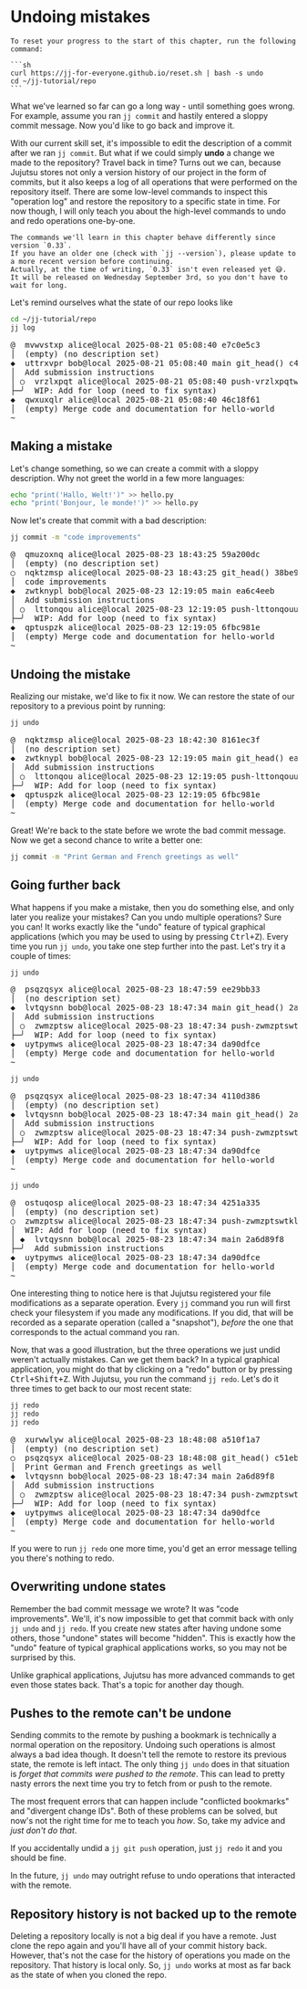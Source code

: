 # Undoing mistakes

````admonish reset title="Reset your progress" collapsible=true
To reset your progress to the start of this chapter, run the following command:

```sh
curl https://jj-for-everyone.github.io/reset.sh | bash -s undo
cd ~/jj-tutorial/repo
```
````

What we've learned so far can go a long way - until something goes wrong.
For example, assume you ran `jj commit` and hastily entered a sloppy commit message.
Now you'd like to go back and improve it.

With our current skill set, it's impossible to edit the description of a commit after we ran `jj commit`.
But what if we could simply **undo** a change we made to the repository?
Travel back in time?
Turns out we can, because Jujutsu stores not only a version history of our project in the form of commits, but it also keeps a log of all operations that were performed on the repository itself.
There are some low-level commands to inspect this "operation log" and restore the repository to a specific state in time.
For now though, I will only teach you about the high-level commands to undo and redo operations one-by-one.

```admonish warning title="This chapter requires Jujutsu v0.33"
The commands we'll learn in this chapter behave differently since version `0.33`.
If you have an older one (check with `jj --version`), please update to a more recent version before continuing.
Actually, at the time of writing, `0.33` isn't even released yet 😅.
It will be released on Wednesday September 3rd, so you don't have to wait for long.
```

Let's remind ourselves what the state of our repo looks like

```sh
cd ~/jj-tutorial/repo
jj log
```

<!-- generated by aha script -->
<pre class="aha">
<span class="bold "></span><span class="bold green ">@</span>  <span class="bold "></span><span class="bold highlighted purple ">m</span><span class="bold highlighted dimgray ">vwvstxp</span><span class="bold "> </span><span class="bold yellow ">alice@local</span><span class="bold "> </span><span class="bold highlighted cyan ">2025-08-21 05:08:40</span><span class="bold "> </span><span class="bold highlighted blue ">e7</span><span class="bold highlighted dimgray ">c0e5c3</span><span class="bold "></span>
│  <span class="bold "></span><span class="bold highlighted green ">(empty)</span><span class="bold "> </span><span class="bold highlighted green ">(no description set)</span><span class="bold "></span>
<span class="bold "></span><span class="bold highlighted cyan ">◆</span>  <span class="bold "></span><span class="bold purple ">u</span><span class="highlighted dimgray ">ttrxvpr</span> <span class="yellow ">bob@local</span> <span class="cyan ">2025-08-21 05:08:40</span> <span class="purple ">main</span> <span class="green ">git_head()</span> <span class="bold "></span><span class="bold blue ">c</span><span class="highlighted dimgray ">43f2325</span>
│  Add submission instructions
│ ○  <span class="bold "></span><span class="bold purple ">v</span><span class="highlighted dimgray ">rzlxpqt</span> <span class="yellow ">alice@local</span> <span class="cyan ">2025-08-21 05:08:40</span> <span class="purple ">push-vrzlxpqtwosl</span> <span class="bold "></span><span class="bold blue ">e2</span><span class="highlighted dimgray ">1774c2</span>
├─╯  WIP: Add for loop (need to fix syntax)
<span class="bold "></span><span class="bold highlighted cyan ">◆</span>  <span class="bold "></span><span class="bold purple ">q</span><span class="highlighted dimgray ">wxuxqlr</span> <span class="yellow ">alice@local</span> <span class="cyan ">2025-08-21 05:08:40</span> <span class="bold "></span><span class="bold blue ">4</span><span class="highlighted dimgray ">6c18f61</span>
│  <span class="green ">(empty)</span> Merge code and documentation for hello-world
~
</pre>

## Making a mistake

Let's change something, so we can create a commit with a sloppy description.
Why not greet the world in a few more languages:

```sh
echo "print('Hallo, Welt!')" >> hello.py
echo "print('Bonjour, le monde!')" >> hello.py
```

Now let's create that commit with a bad description:

```sh
jj commit -m "code improvements"
```

<!-- generated by aha script -->
<pre class="aha">
<span class="bold "></span><span class="bold green ">@</span>  <span class="bold "></span><span class="bold highlighted purple ">qm</span><span class="bold highlighted dimgray ">uzoxnq</span><span class="bold "> </span><span class="bold yellow ">alice@local</span><span class="bold "> </span><span class="bold highlighted cyan ">2025-08-23 18:43:25</span><span class="bold "> </span><span class="bold highlighted blue ">5</span><span class="bold highlighted dimgray ">9a200dc</span><span class="bold "></span>
│  <span class="bold "></span><span class="bold highlighted green ">(empty)</span><span class="bold "> </span><span class="bold highlighted green ">(no description set)</span><span class="bold "></span>
○  <span class="bold "></span><span class="bold purple ">n</span><span class="highlighted dimgray ">qktzmsp</span> <span class="yellow ">alice@local</span> <span class="cyan ">2025-08-23 18:43:25</span> <span class="green ">git_head()</span> <span class="bold "></span><span class="bold blue ">3</span><span class="highlighted dimgray ">8be9036</span>
│  code improvements
<span class="bold "></span><span class="bold highlighted cyan ">◆</span>  <span class="bold "></span><span class="bold purple ">z</span><span class="highlighted dimgray ">wtknypl</span> <span class="yellow ">bob@local</span> <span class="cyan ">2025-08-23 12:19:05</span> <span class="purple ">main</span> <span class="bold "></span><span class="bold blue ">e</span><span class="highlighted dimgray ">a6c4eeb</span>
│  Add submission instructions
│ ○  <span class="bold "></span><span class="bold purple ">l</span><span class="highlighted dimgray ">ttonqou</span> <span class="yellow ">alice@local</span> <span class="cyan ">2025-08-23 12:19:05</span> <span class="purple ">push-lttonqouuwuo</span> <span class="bold "></span><span class="bold blue ">1</span><span class="highlighted dimgray ">ebfde14</span>
├─╯  WIP: Add for loop (need to fix syntax)
<span class="bold "></span><span class="bold highlighted cyan ">◆</span>  <span class="bold "></span><span class="bold purple ">qp</span><span class="highlighted dimgray ">tuspzk</span> <span class="yellow ">alice@local</span> <span class="cyan ">2025-08-23 12:19:05</span> <span class="bold "></span><span class="bold blue ">6</span><span class="highlighted dimgray ">fbc981e</span>
│  <span class="green ">(empty)</span> Merge code and documentation for hello-world
~
</pre>

## Undoing the mistake

Realizing our mistake, we'd like to fix it now.
We can restore the state of our repository to a previous point by running:

```sh
jj undo
```

<!-- generated by aha script -->
<pre class="aha">
<span class="bold "></span><span class="bold green ">@</span>  <span class="bold "></span><span class="bold highlighted purple ">n</span><span class="bold highlighted dimgray ">qktzmsp</span><span class="bold "> </span><span class="bold yellow ">alice@local</span><span class="bold "> </span><span class="bold highlighted cyan ">2025-08-23 18:42:30</span><span class="bold "> </span><span class="bold highlighted blue ">8</span><span class="bold highlighted dimgray ">161ec3f</span><span class="bold "></span>
│  <span class="bold "></span><span class="bold yellow ">(no description set)</span><span class="bold "></span>
<span class="bold "></span><span class="bold highlighted cyan ">◆</span>  <span class="bold "></span><span class="bold purple ">z</span><span class="highlighted dimgray ">wtknypl</span> <span class="yellow ">bob@local</span> <span class="cyan ">2025-08-23 12:19:05</span> <span class="purple ">main</span> <span class="green ">git_head()</span> <span class="bold "></span><span class="bold blue ">e</span><span class="highlighted dimgray ">a6c4eeb</span>
│  Add submission instructions
│ ○  <span class="bold "></span><span class="bold purple ">l</span><span class="highlighted dimgray ">ttonqou</span> <span class="yellow ">alice@local</span> <span class="cyan ">2025-08-23 12:19:05</span> <span class="purple ">push-lttonqouuwuo</span> <span class="bold "></span><span class="bold blue ">1</span><span class="highlighted dimgray ">ebfde14</span>
├─╯  WIP: Add for loop (need to fix syntax)
<span class="bold "></span><span class="bold highlighted cyan ">◆</span>  <span class="bold "></span><span class="bold purple ">q</span><span class="highlighted dimgray ">ptuspzk</span> <span class="yellow ">alice@local</span> <span class="cyan ">2025-08-23 12:19:05</span> <span class="bold "></span><span class="bold blue ">6</span><span class="highlighted dimgray ">fbc981e</span>
│  <span class="green ">(empty)</span> Merge code and documentation for hello-world
~
</pre>

Great!
We're back to the state before we wrote the bad commit message.
Now we get a second chance to write a better one:

```sh
jj commit -m "Print German and French greetings as well"
```

## Going further back

What happens if you make a mistake, then you do something else, and only later you realize your mistakes?
Can you undo multiple operations?
Sure you can!
It works exactly like the "undo" feature of typical graphical applications (which you may be used to using by pressing <kbd>Ctrl+Z</kbd>).
Every time you run `jj undo`, you take one step further into the past.
Let's try it a couple of times:

```sh
jj undo
```

<!-- generated by aha script -->
<pre class="aha">
<span class="bold "></span><span class="bold green ">@</span>  <span class="bold "></span><span class="bold highlighted purple ">p</span><span class="bold highlighted dimgray ">sqzqsyx</span><span class="bold "> </span><span class="bold yellow ">alice@local</span><span class="bold "> </span><span class="bold highlighted cyan ">2025-08-23 18:47:59</span><span class="bold "> </span><span class="bold highlighted blue ">e</span><span class="bold highlighted dimgray ">e29bb33</span><span class="bold "></span>
│  <span class="bold "></span><span class="bold yellow ">(no description set)</span><span class="bold "></span>
<span class="bold "></span><span class="bold highlighted cyan ">◆</span>  <span class="bold "></span><span class="bold purple ">l</span><span class="highlighted dimgray ">vtqysnn</span> <span class="yellow ">bob@local</span> <span class="cyan ">2025-08-23 18:47:34</span> <span class="purple ">main</span> <span class="green ">git_head()</span> <span class="bold "></span><span class="bold blue ">2</span><span class="highlighted dimgray ">a6d89f8</span>
│  Add submission instructions
│ ○  <span class="bold "></span><span class="bold purple ">z</span><span class="highlighted dimgray ">wmzptsw</span> <span class="yellow ">alice@local</span> <span class="cyan ">2025-08-23 18:47:34</span> <span class="purple ">push-zwmzptswtkly</span> <span class="bold "></span><span class="bold blue ">7</span><span class="highlighted dimgray ">3c28593</span>
├─╯  WIP: Add for loop (need to fix syntax)
<span class="bold "></span><span class="bold highlighted cyan ">◆</span>  <span class="bold "></span><span class="bold purple ">u</span><span class="highlighted dimgray ">ytpymws</span> <span class="yellow ">alice@local</span> <span class="cyan ">2025-08-23 18:47:34</span> <span class="bold "></span><span class="bold blue ">d</span><span class="highlighted dimgray ">a90dfce</span>
│  <span class="green ">(empty)</span> Merge code and documentation for hello-world
~
</pre>

```sh
jj undo
```

<!-- generated by aha script -->
<pre class="aha">
<span class="bold "></span><span class="bold green ">@</span>  <span class="bold "></span><span class="bold highlighted purple ">p</span><span class="bold highlighted dimgray ">sqzqsyx</span><span class="bold "> </span><span class="bold yellow ">alice@local</span><span class="bold "> </span><span class="bold highlighted cyan ">2025-08-23 18:47:34</span><span class="bold "> </span><span class="bold highlighted blue ">4</span><span class="bold highlighted dimgray ">110d386</span><span class="bold "></span>
│  <span class="bold "></span><span class="bold highlighted green ">(empty)</span><span class="bold "> </span><span class="bold highlighted green ">(no description set)</span><span class="bold "></span>
<span class="bold "></span><span class="bold highlighted cyan ">◆</span>  <span class="bold "></span><span class="bold purple ">l</span><span class="highlighted dimgray ">vtqysnn</span> <span class="yellow ">bob@local</span> <span class="cyan ">2025-08-23 18:47:34</span> <span class="purple ">main</span> <span class="green ">git_head()</span> <span class="bold "></span><span class="bold blue ">2</span><span class="highlighted dimgray ">a6d89f8</span>
│  Add submission instructions
│ ○  <span class="bold "></span><span class="bold purple ">z</span><span class="highlighted dimgray ">wmzptsw</span> <span class="yellow ">alice@local</span> <span class="cyan ">2025-08-23 18:47:34</span> <span class="purple ">push-zwmzptswtkly</span> <span class="bold "></span><span class="bold blue ">7</span><span class="highlighted dimgray ">3c28593</span>
├─╯  WIP: Add for loop (need to fix syntax)
<span class="bold "></span><span class="bold highlighted cyan ">◆</span>  <span class="bold "></span><span class="bold purple ">u</span><span class="highlighted dimgray ">ytpymws</span> <span class="yellow ">alice@local</span> <span class="cyan ">2025-08-23 18:47:34</span> <span class="bold "></span><span class="bold blue ">d</span><span class="highlighted dimgray ">a90dfce</span>
│  <span class="green ">(empty)</span> Merge code and documentation for hello-world
~
</pre>

```sh
jj undo
```

<!-- generated by aha script -->
<pre class="aha">
<span class="bold "></span><span class="bold green ">@</span>  <span class="bold "></span><span class="bold highlighted purple ">o</span><span class="bold highlighted dimgray ">stuqosp</span><span class="bold "> </span><span class="bold yellow ">alice@local</span><span class="bold "> </span><span class="bold highlighted cyan ">2025-08-23 18:47:34</span><span class="bold "> </span><span class="bold highlighted blue ">4</span><span class="bold highlighted dimgray ">251a335</span><span class="bold "></span>
│  <span class="bold "></span><span class="bold highlighted green ">(empty)</span><span class="bold "> </span><span class="bold highlighted green ">(no description set)</span><span class="bold "></span>
○  <span class="bold "></span><span class="bold purple ">z</span><span class="highlighted dimgray ">wmzptsw</span> <span class="yellow ">alice@local</span> <span class="cyan ">2025-08-23 18:47:34</span> <span class="purple ">push-zwmzptswtkly</span> <span class="green ">git_head()</span> <span class="bold "></span><span class="bold blue ">7</span><span class="highlighted dimgray ">3c28593</span>
│  WIP: Add for loop (need to fix syntax)
│ <span class="bold "></span><span class="bold highlighted cyan ">◆</span>  <span class="bold "></span><span class="bold purple ">l</span><span class="highlighted dimgray ">vtqysnn</span> <span class="yellow ">bob@local</span> <span class="cyan ">2025-08-23 18:47:34</span> <span class="purple ">main</span> <span class="bold "></span><span class="bold blue ">2</span><span class="highlighted dimgray ">a6d89f8</span>
├─╯  Add submission instructions
<span class="bold "></span><span class="bold highlighted cyan ">◆</span>  <span class="bold "></span><span class="bold purple ">u</span><span class="highlighted dimgray ">ytpymws</span> <span class="yellow ">alice@local</span> <span class="cyan ">2025-08-23 18:47:34</span> <span class="bold "></span><span class="bold blue ">d</span><span class="highlighted dimgray ">a90dfce</span>
│  <span class="green ">(empty)</span> Merge code and documentation for hello-world
~
</pre>

One interesting thing to notice here is that Jujutsu registered your file modifications as a separate operation.
Every `jj` command you run will first check your filesystem if you made any modifications.
If you did, that will be recorded as a separate operation (called a "snapshot"), _before_ the one that corresponds to the actual command you ran.

Now, that was a good illustration, but the three operations we just undid weren't actually mistakes.
Can we get them back?
In a typical graphical application, you might do that by clicking on a "redo" button or by pressing <kbd>Ctrl+Shift+Z</kbd>.
With Jujutsu, you run the command `jj redo`.
Let's do it three times to get back to our most recent state:

```sh
jj redo
jj redo
jj redo
```

<!-- generated by aha script -->
<pre class="aha">
<span class="bold "></span><span class="bold green ">@</span>  <span class="bold "></span><span class="bold highlighted purple ">x</span><span class="bold highlighted dimgray ">urwwlyw</span><span class="bold "> </span><span class="bold yellow ">alice@local</span><span class="bold "> </span><span class="bold highlighted cyan ">2025-08-23 18:48:08</span><span class="bold "> </span><span class="bold highlighted blue ">a</span><span class="bold highlighted dimgray ">510f1a7</span><span class="bold "></span>
│  <span class="bold "></span><span class="bold highlighted green ">(empty)</span><span class="bold "> </span><span class="bold highlighted green ">(no description set)</span><span class="bold "></span>
○  <span class="bold "></span><span class="bold purple ">p</span><span class="highlighted dimgray ">sqzqsyx</span> <span class="yellow ">alice@local</span> <span class="cyan ">2025-08-23 18:48:08</span> <span class="green ">git_head()</span> <span class="bold "></span><span class="bold blue ">c</span><span class="highlighted dimgray ">51eb57e</span>
│  Print German and French greetings as well
<span class="bold "></span><span class="bold highlighted cyan ">◆</span>  <span class="bold "></span><span class="bold purple ">l</span><span class="highlighted dimgray ">vtqysnn</span> <span class="yellow ">bob@local</span> <span class="cyan ">2025-08-23 18:47:34</span> <span class="purple ">main</span> <span class="bold "></span><span class="bold blue ">2</span><span class="highlighted dimgray ">a6d89f8</span>
│  Add submission instructions
│ ○  <span class="bold "></span><span class="bold purple ">z</span><span class="highlighted dimgray ">wmzptsw</span> <span class="yellow ">alice@local</span> <span class="cyan ">2025-08-23 18:47:34</span> <span class="purple ">push-zwmzptswtkly</span> <span class="bold "></span><span class="bold blue ">7</span><span class="highlighted dimgray ">3c28593</span>
├─╯  WIP: Add for loop (need to fix syntax)
<span class="bold "></span><span class="bold highlighted cyan ">◆</span>  <span class="bold "></span><span class="bold purple ">u</span><span class="highlighted dimgray ">ytpymws</span> <span class="yellow ">alice@local</span> <span class="cyan ">2025-08-23 18:47:34</span> <span class="bold "></span><span class="bold blue ">d</span><span class="highlighted dimgray ">a90dfce</span>
│  <span class="green ">(empty)</span> Merge code and documentation for hello-world
~
</pre>

If you were to run `jj redo` one more time, you'd get an error message telling you there's nothing to redo.

## Overwriting undone states

Remember the bad commit message we wrote?
It was "code improvements".
We'll, it's now impossible to get that commit back with only `jj undo` and `jj redo`.
If you create new states after having undone some others, those "undone" states will become "hidden".
This is exactly how the "undo" feature of typical graphical applications works, so you may not be surprised by this.

Unlike graphical applications, Jujutsu has more advanced commands to get even those states back.
That's a topic for another day though.

## Pushes to the remote can't be undone

Sending commits to the remote by pushing a bookmark is technically a normal operation on the repository.
Undoing such operations is almost always a bad idea though.
It doesn't tell the remote to restore its previous state, the remote is left intact.
The only thing `jj undo` does in that situation is _forget that commits were pushed to the remote_.
This can lead to pretty nasty errors the next time you try to fetch from or push to the remote.

The most frequent errors that can happen include "conflicted bookmarks" and "divergent change IDs".
Both of these problems can be solved, but now's not the right time for me to teach you _how_.
So, take my advice and _just don't do that_.

If you accidentally undid a `jj git push` operation, just `jj redo` it and you should be fine.

In the future, `jj undo` may outright refuse to undo operations that interacted with the remote.

## Repository history is not backed up to the remote

Deleting a repository locally is not a big deal if you have a remote.
Just clone the repo again and you'll have all of your commit history back.
However, that's not the case for the history of operations you made on the repository.
That history is local only.
So, `jj undo` works at most as far back as the state of when you cloned the repo.
